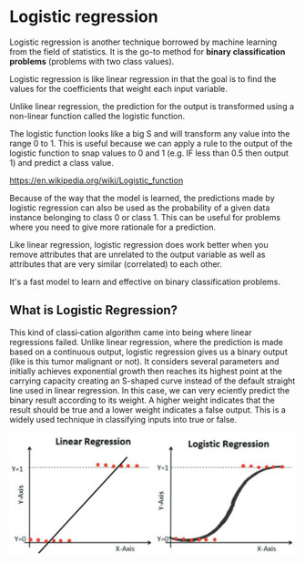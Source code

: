 # Logistic regression

Logistic regression is another technique borrowed by machine learning from the field of statistics. It is the go-to method for **binary classification problems** (problems with two class values).

Logistic regression is like linear regression in that the goal is to find the values for the coefficients that weight each input variable.

Unlike linear regression, the prediction for the output is transformed using a non-linear function called the logistic function.

The logistic function looks like a big S and will transform any value into the range 0 to 1. This is useful because we can apply a rule to the output of the logistic function to snap values to 0 and 1 (e.g. IF less than 0.5 then output 1) and predict a class value.

https://en.wikipedia.org/wiki/Logistic_function

Because of the way that the model is learned, the predictions made by logistic regression can also be used as the probability of a given data instance belonging to class 0 or class 1. This can be useful for problems where you need to give more rationale for a prediction.

Like linear regression, logistic regression does work better when you remove attributes that are unrelated to the output variable as well as attributes that are very similar (correlated) to each other.

It's a fast model to learn and effective on binary classification problems.

## What is Logistic Regression?

This kind of classi‑cation algorithm came into being where linear regressions failed. Unlike linear regression, where the prediction is made based on a continuous output, logistic regression gives us a binary output (like is this tumor malignant or not). It considers several parameters and initially achieves exponential growth then reaches its highest point at the carrying capacity creating an S-shaped curve instead of the default straight line used in linear regression. In this case, we can very eciently predict the binary result according to its weight. A higher weight indicates that the result should be true and a lower weight indicates a false output. This is a widely used technique in classifying inputs into true or false.

![image](../../media/Logistic-regression-image1.jpg)
